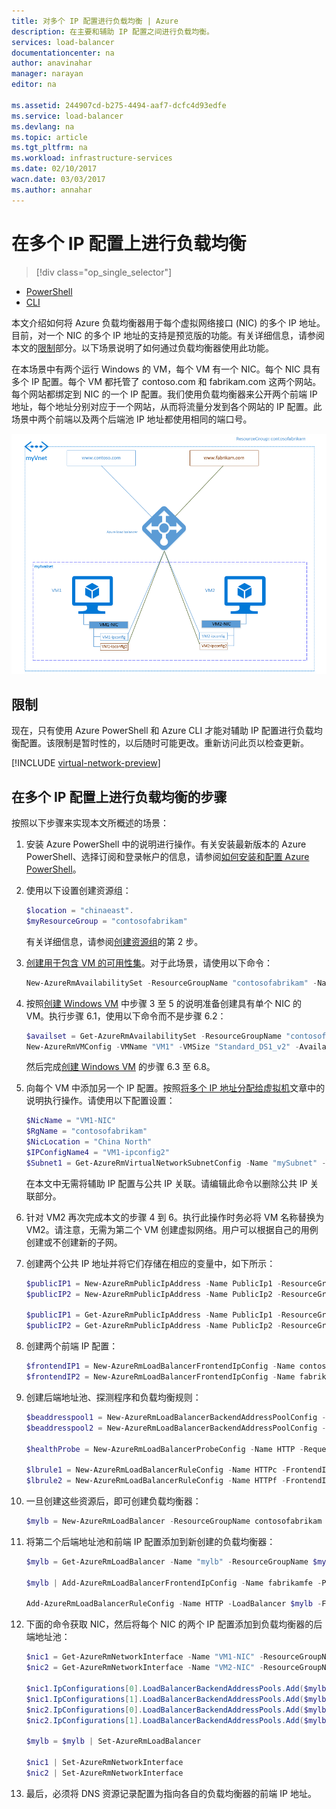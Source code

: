 ```yaml
---
title: 对多个 IP 配置进行负载均衡 | Azure
description: 在主要和辅助 IP 配置之间进行负载均衡。
services: load-balancer
documentationcenter: na
author: anavinahar
manager: narayan
editor: na

ms.assetid: 244907cd-b275-4494-aaf7-dcfc4d93edfe
ms.service: load-balancer
ms.devlang: na
ms.topic: article
ms.tgt_pltfrm: na
ms.workload: infrastructure-services
ms.date: 02/10/2017
wacn.date: 03/03/2017
ms.author: annahar
---
```


# 在多个 IP 配置上进行负载均衡
> [!div class="op_single_selector"]
- [PowerShell](./load-balancer-multiple-ip.md)
- [CLI](./load-balancer-multiple-ip-cli.md)

本文介绍如何将 Azure 负载均衡器用于每个虚拟网络接口 (NIC) 的多个 IP 地址。目前，对一个 NIC 的多个 IP 地址的支持是预览版的功能。有关详细信息，请参阅本文的[限制](#limitations)部分。以下场景说明了如何通过负载均衡器使用此功能。

在本场景中有两个运行 Windows 的 VM，每个 VM 有一个 NIC。每个 NIC 具有多个 IP 配置。每个 VM 都托管了 contoso.com 和 fabrikam.com 这两个网站。每个网站都绑定到 NIC 的一个 IP 配置。我们使用负载均衡器来公开两个前端 IP 地址，每个地址分别对应于一个网站，从而将流量分发到各个网站的 IP 配置。此场景中两个前端以及两个后端池 IP 地址都使用相同的端口号。

![负载均衡应用场景图像](./media/load-balancer-multiple-ip/lb-multi-ip.PNG)  

## <a name="limitations"></a> 限制

现在，只有使用 Azure PowerShell 和 Azure CLI 才能对辅助 IP 配置进行负载均衡配置。该限制是暂时性的，以后随时可能更改。重新访问此页以检查更新。

[!INCLUDE [virtual-network-preview](../../includes/virtual-network-preview.md)]

## 在多个 IP 配置上进行负载均衡的步骤

按照以下步骤来实现本文所概述的场景：

1. 安装 Azure PowerShell 中的说明进行操作。有关安装最新版本的 Azure PowerShell、选择订阅和登录帐户的信息，请参阅[如何安装和配置 Azure PowerShell](https://docs.microsoft.com/powershell/azureps-cmdlets-docs)。
2. 使用以下设置创建资源组：

    ```powershell
    $location = "chinaeast".
    $myResourceGroup = "contosofabrikam"
    ```

    有关详细信息，请参阅[创建资源组](../virtual-machines/virtual-machines-windows-ps-create.md)的第 2 步。

3. [创建用于包含 VM 的可用性集](../virtual-machines/virtual-machines-windows-create-availability-set.md)。对于此场景，请使用以下命令：

    ```powershell
    New-AzureRmAvailabilitySet -ResourceGroupName "contosofabrikam" -Name "myAvailset" -Location "China North"
    ```

4. 按照[创建 Windows VM](../virtual-machines/virtual-machines-windows-ps-create.md) 中步骤 3 至 5 的说明准备创建具有单个 NIC 的 VM。执行步骤 6.1，使用以下命令而不是步骤 6.2：

    ```powershell
    $availset = Get-AzureRmAvailabilitySet -ResourceGroupName "contosofabrikam" -Name "myAvailset"
    New-AzureRmVMConfig -VMName "VM1" -VMSize "Standard_DS1_v2" -AvailabilitySetId $availset.Id
    ```

    然后完成[创建 Windows VM](../virtual-machines/virtual-machines-windows-ps-create.md) 的步骤 6.3 至 6.8。

5. 向每个 VM 中添加另一个 IP 配置。按照[将多个 IP 地址分配给虚拟机](../virtual-network/virtual-network-multiple-ip-addresses-powershell.md#add)文章中的说明执行操作。请使用以下配置设置：

    ```powershell
    $NicName = "VM1-NIC"
    $RgName = "contosofabrikam"
    $NicLocation = "China North"
    $IPConfigName4 = "VM1-ipconfig2"
    $Subnet1 = Get-AzureRmVirtualNetworkSubnetConfig -Name "mySubnet" -VirtualNetwork $myVnet
    ```

    在本文中无需将辅助 IP 配置与公共 IP 关联。请编辑此命令以删除公共 IP 关联部分。

6. 针对 VM2 再次完成本文的步骤 4 到 6。执行此操作时务必将 VM 名称替换为 VM2。请注意，无需为第二个 VM 创建虚拟网络。用户可以根据自己的用例创建或不创建新的子网。

7. 创建两个公共 IP 地址并将它们存储在相应的变量中，如下所示：

    ```powershell
    $publicIP1 = New-AzureRmPublicIpAddress -Name PublicIp1 -ResourceGroupName contosofabrikam -Location 'China North' -AllocationMethod Dynamic -DomainNameLabel contoso
    $publicIP2 = New-AzureRmPublicIpAddress -Name PublicIp2 -ResourceGroupName contosofabrikam -Location 'China North' -AllocationMethod Dynamic -DomainNameLabel fabrikam

    $publicIP1 = Get-AzureRmPublicIpAddress -Name PublicIp1 -ResourceGroupName contosofabrikam
    $publicIP2 = Get-AzureRmPublicIpAddress -Name PublicIp2 -ResourceGroupName contosofabrikam
    ```

8. 创建两个前端 IP 配置：

    ```powershell
    $frontendIP1 = New-AzureRmLoadBalancerFrontendIpConfig -Name contosofe -PublicIpAddress $publicIP1
    $frontendIP2 = New-AzureRmLoadBalancerFrontendIpConfig -Name fabrikamfe -PublicIpAddress $publicIP2
    ```

9. 创建后端地址池、探测程序和负载均衡规则：

    ```powershell
    $beaddresspool1 = New-AzureRmLoadBalancerBackendAddressPoolConfig -Name contosopool
    $beaddresspool2 = New-AzureRmLoadBalancerBackendAddressPoolConfig -Name fabrikampool

    $healthProbe = New-AzureRmLoadBalancerProbeConfig -Name HTTP -RequestPath 'index.html' -Protocol http -Port 80 -IntervalInSeconds 15 -ProbeCount 2

    $lbrule1 = New-AzureRmLoadBalancerRuleConfig -Name HTTPc -FrontendIpConfiguration $frontendIP1 -BackendAddressPool $beaddresspool1 -Probe $healthprobe -Protocol Tcp -FrontendPort 80 -BackendPort 80
    $lbrule2 = New-AzureRmLoadBalancerRuleConfig -Name HTTPf -FrontendIpConfiguration $frontendIP2 -BackendAddressPool $beaddresspool2 -Probe $healthprobe -Protocol Tcp -FrontendPort 80 -BackendPort 80
    ```

10. 一旦创建这些资源后，即可创建负载均衡器：

    ```powershell
    $mylb = New-AzureRmLoadBalancer -ResourceGroupName contosofabrikam -Name mylb -Location 'China North' -FrontendIpConfiguration $frontendIP1 -LoadBalancingRule $lbrule -BackendAddressPool $beAddressPool -Probe $healthProbe
    ```

11. 将第二个后端地址池和前端 IP 配置添加到新创建的负载均衡器：

    ```powershell
    $mylb = Get-AzureRmLoadBalancer -Name "mylb" -ResourceGroupName $myResourceGroup | Add-AzureRmLoadBalancerBackendAddressPoolConfig -Name fabrikampool | Set-AzureRmLoadBalancer

    $mylb | Add-AzureRmLoadBalancerFrontendIpConfig -Name fabrikamfe -PublicIpAddress $publicIP2 | Set-AzureRmLoadBalancer

    Add-AzureRmLoadBalancerRuleConfig -Name HTTP -LoadBalancer $mylb -FrontendIpConfiguration $frontendIP2 -BackendAddressPool $beaddresspool2 -Probe $healthProbe -Protocol Tcp -FrontendPort 80 -BackendPort 80 | Set-AzureRmLoadBalancer
    ```

12. 下面的命令获取 NIC，然后将每个 NIC 的两个 IP 配置添加到负载均衡器的后端地址池：

    ```powershell
    $nic1 = Get-AzureRmNetworkInterface -Name "VM1-NIC" -ResourceGroupName "MyResourcegroup";
    $nic2 = Get-AzureRmNetworkInterface -Name "VM2-NIC" -ResourceGroupName "MyResourcegroup";

    $nic1.IpConfigurations[0].LoadBalancerBackendAddressPools.Add($mylb.BackendAddressPools[0]);
    $nic1.IpConfigurations[1].LoadBalancerBackendAddressPools.Add($mylb.BackendAddressPools[1]);
    $nic2.IpConfigurations[0].LoadBalancerBackendAddressPools.Add($mylb.BackendAddressPools[0]);
    $nic2.IpConfigurations[1].LoadBalancerBackendAddressPools.Add($mylb.BackendAddressPools[1]);

    $mylb = $mylb | Set-AzureRmLoadBalancer

    $nic1 | Set-AzureRmNetworkInterface
    $nic2 | Set-AzureRmNetworkInterface
    ```

13. 最后，必须将 DNS 资源记录配置为指向各自的负载均衡器的前端 IP 地址。

<!---HONumber=Mooncake_0227_2017-->
<!--Update_Description: update meta properties; wording update-->